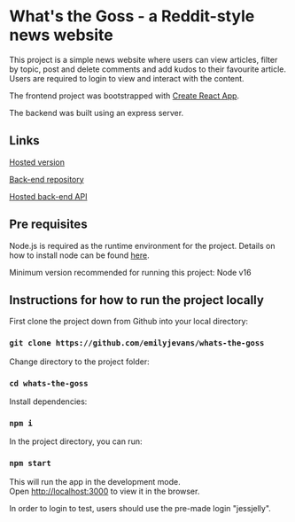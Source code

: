 # What's the Goss - a Reddit-style news website

This project is a simple news website where users can view articles, filter by topic, post and delete comments and add kudos to their favourite article. Users are required to login to view and interact with the content. 

The frontend project was bootstrapped with [Create React App](https://github.com/facebook/create-react-app).

The backend was built using an express server. 

## Links

[Hosted version](https://mystifying-einstein-e278c9.netlify.app)

[Back-end repository](https://github.com/emilyjevans/nc_news)

[Hosted back-end API](https://whats-the-goss.herokuapp.com/api/)

## Pre requisites

Node.js is required as the runtime environment for the project. Details on how to install node can be found [here](https://nodejs.org/en/download/current/).

Minimum version recommended for running this project: Node v16

## Instructions for how to run the project locally

First clone the project down from Github into your local directory:

### `git clone https://github.com/emilyjevans/whats-the-goss`

Change directory to the project folder:

### `cd whats-the-goss`

Install dependencies:

### `npm i`

In the project directory, you can run:

### `npm start`

This will run the app in the development mode.\
Open [http://localhost:3000](http://localhost:3000) to view it in the browser.

In order to login to test, users should use the pre-made login "jessjelly".
